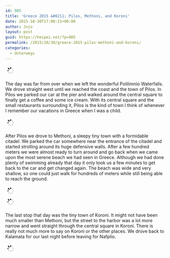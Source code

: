 ```yaml
---
id: 985
title: 'Greece 2015 &#8211; Pilos, Methoni, and Koroni'
date: 2015-10-30T17:00:21+00:00
author: Jojo
layout: post
guid: https://heipei.net/?p=985
permalink: /2015/10/30/greece-2015-pilos-methoni-and-koroni/
categories:
  - Unterwegs
---
```

<div class="img aligncenter">
  <a href="https://www.flickr.com/photos/heipei/20904520319/in/photostream" title="Methoni, Greece"><img src="/images/ajax.gif" data-echo="https://farm6.staticflickr.com/5643/20904520319_6c62c61f32_b.jpg" alt="Methoni, Greece" /></a>
</div>

The day was far from over when we left the wonderful Polilimnio Waterfalls. We drove straight west until we reached the coast and the town of Pilos. In Pilos we parked our car at the pier and walked around the central square to finally get a coffee and some ice cream. With its central square and the small restaurants surrounding it, Pilos is the kind of town I think of whenever I remember our vacations in Greece when I was a child.

<div class="img aligncenter">
  <a href="https://www.flickr.com/photos/heipei/21053382772/in/photostream" title="Pylos, Greece"><img src="/images/ajax.gif" data-echo="https://farm1.staticflickr.com/726/21053382772_00833f8e74_b.jpg" alt="Pylos, Greece" /></a>
</div>

After Pilos we drove to Methoni, a sleepy tiny town with a formidable citadel. We parked the car somewhere near the entrance of the citadel and started strolling around its huge defensive walls. After a few hundred meters we were almost ready to turn around and go back when we came upon the most serene beach we had seen in Greece. Although we had done plenty of swimming already that day it only took us a few minutes to get back to the car and get changed again. The beach was wide and very shallow, so one could just walk for hundreds of meters while still being able to reach the ground.

<div class="img aligncenter">
  <a href="https://www.flickr.com/photos/heipei/21107267222/in/photostream" title="Methoni, Greece"><img src="/images/ajax.gif" data-echo="https://farm6.staticflickr.com/5699/21107267222_e1f93ff013_b.jpg" alt="Methoni, Greece" /></a><br /> <a href="https://www.flickr.com/photos/heipei/21081267302/in/photostream" title="Pylos, Greece"><img src="/images/ajax.gif" data-echo="https://farm1.staticflickr.com/657/21081267302_4894d81e6c_b.jpg" alt="Pylos, Greece" /></a>
</div>

The last stop that day was the tiny town of Koroni. It might not have been much smaller than Methoni, but the street to the harbor was a lot more narrow and went straight through the central square in Koroni. There is really not much more to say on Koroni or the other places. We drove back to Kalamata for our last night before leaving for Nafplio.

<div class="img aligncenter">
  <a href="https://www.flickr.com/photos/heipei/20929261120/in/photostream" title="Methoni, Greece"><img src="/images/ajax.gif" data-echo="https://farm1.staticflickr.com/753/20929261120_069dd06cb5_b.jpg" alt="Methoni, Greece" /></a>
</div>
